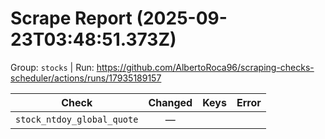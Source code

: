 # Scrape Report (2025-09-23T03:48:51.373Z)

Group: `stocks`  |  Run: https://github.com/AlbertoRoca96/scraping-checks-scheduler/actions/runs/17935189157

| Check | Changed | Keys | Error |
|---|:---:|:--|:--|
| `stock_ntdoy_global_quote` | — |  |  |
